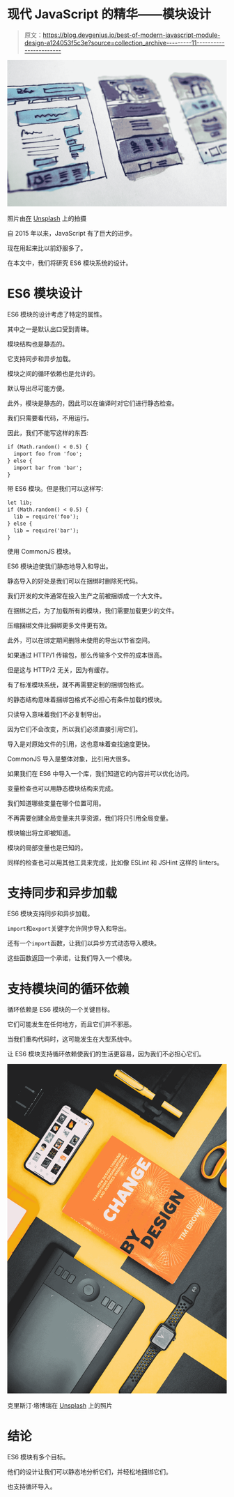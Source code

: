 # 现代 JavaScript 的精华——模块设计

> 原文：<https://blog.devgenius.io/best-of-modern-javascript-module-design-a124053f5c3e?source=collection_archive---------11----------------------->

![](img/cc8d3d7d0caee4c079aa1ac0171c9aff.png)

照片由[在](https://unsplash.com/@halacious?utm_source=medium&utm_medium=referral) [Unsplash](https://unsplash.com?utm_source=medium&utm_medium=referral) 上的拍摄

自 2015 年以来，JavaScript 有了巨大的进步。

现在用起来比以前舒服多了。

在本文中，我们将研究 ES6 模块系统的设计。

# ES6 模块设计

ES6 模块的设计考虑了特定的属性。

其中之一是默认出口受到青睐。

模块结构也是静态的。

它支持同步和异步加载。

模块之间的循环依赖也是允许的。

默认导出尽可能方便。

此外，模块是静态的，因此可以在编译时对它们进行静态检查。

我们只需要看代码，不用运行。

因此，我们不能写这样的东西:

```
if (Math.random() < 0.5) {
  import foo from 'foo';
} else {  
  import bar from 'bar';
}
```

带 ES6 模块。但是我们可以这样写:

```
let lib;
if (Math.random() < 0.5) {
  lib = require('foo');
} else {
  lib = require('bar');
}
```

使用 CommonJS 模块。

ES6 模块迫使我们静态地导入和导出。

静态导入的好处是我们可以在捆绑时删除死代码。

我们开发的文件通常在投入生产之前被捆绑成一个大文件。

在捆绑之后，为了加载所有的模块，我们需要加载更少的文件。

压缩捆绑文件比捆绑更多文件更有效。

此外，可以在绑定期间删除未使用的导出以节省空间。

如果通过 HTTP/1 传输包，那么传输多个文件的成本很高。

但是这与 HTTP/2 无关，因为有缓存。

有了标准模块系统，就不再需要定制的捆绑包格式。

的静态结构意味着捆绑包格式不必担心有条件加载的模块。

只读导入意味着我们不必复制导出。

因为它们不会改变，所以我们必须直接引用它们。

导入是对原始文件的引用，这也意味着查找速度更快。

CommonJS 导入是整体对象，比引用大很多。

如果我们在 ES6 中导入一个库，我们知道它的内容并可以优化访问。

变量检查也可以用静态模块结构来完成。

我们知道哪些变量在哪个位置可用。

不再需要创建全局变量来共享资源，我们将只引用全局变量。

模块输出将立即被知道。

模块的局部变量也是已知的。

同样的检查也可以用其他工具来完成，比如像 ESLint 和 JSHint 这样的 linters。

# 支持同步和异步加载

ES6 模块支持同步和异步加载。

`import`和`export`关键字允许同步导入和导出。

还有一个`import`函数，让我们以异步方式动态导入模块。

这些函数返回一个承诺，让我们导入一个模块。

# 支持模块间的循环依赖

循环依赖是 ES6 模块的一个关键目标。

它们可能发生在任何地方，而且它们并不邪恶。

当我们重构代码时，这可能发生在大型系统中。

让 ES6 模块支持循环依赖使我们的生活更容易，因为我们不必担心它们。

![](img/0cb39ca654cf295cb7f296e30ab9c51b.png)

克里斯汀·塔博瑞在 [Unsplash](https://unsplash.com?utm_source=medium&utm_medium=referral) 上的照片

# 结论

ES6 模块有多个目标。

他们的设计让我们可以静态地分析它们，并轻松地捆绑它们。

也支持循环导入。